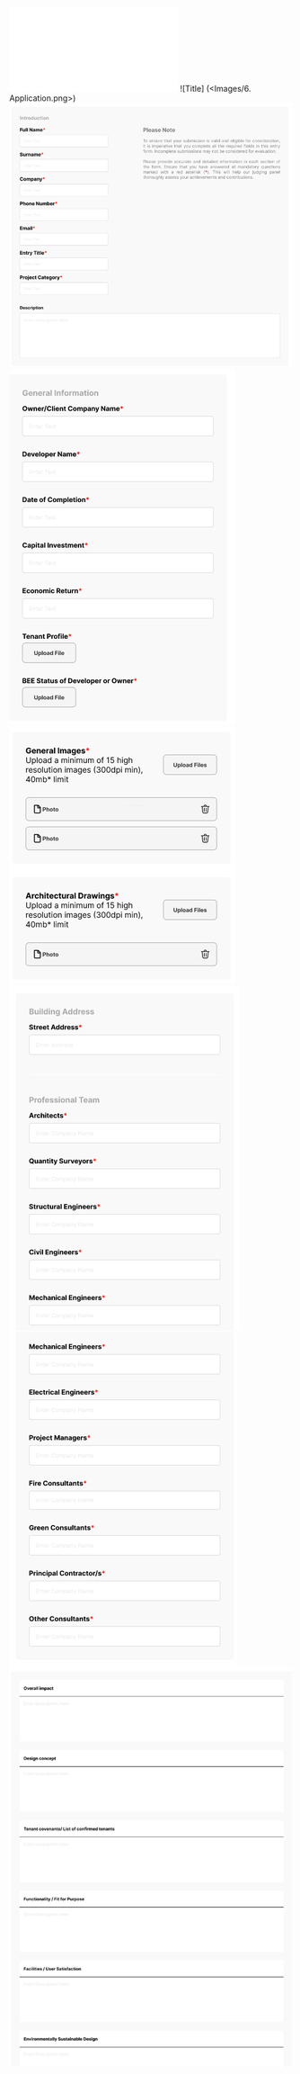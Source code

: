 ![Title](Application.md) ![Title]
(<Images/6. Application.png>) ![Title](<Images/6.1. Application - Intro.png>) ![Title](<Images/6.2 Application. - General.png>) ![Title](<Images/6.3. Application - General Images.png>) ![Title](<Images/6.4 Application  - Address and Team.png>) ![Title](<Images/6.5. Application - More Team.png>) ![Title](<Images/6.6. Application.png>)